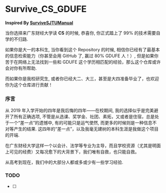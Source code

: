 # Survive_CS_GDUFE

**Inspired By [SurviveSJTUManual](https://survivesjtu.gitbook.io/survivesjtumanual/)**

当你选择来广东财经大学读 **CS** 的时候, 恭喜你, 你正式踏上了 99% 的技术需要自学的不归路.

如果你是大一的本科生, 当你看到这个 Repository 的时候, 相信你已经有了最基本的信息检索能力（你甚至会用 GitHub 了, 赢过 80% GDUFE 人！）, 但是如果你苦于在网络上无法找到一些和 GDUFE 这个学历相匹配的经验，那么这个仓库或许会对你有所帮助.

而如果你是我校研究生, 或者你已经大二、大三，甚至是大四准备毕业了，也欢迎你为这个仓库进行贡献！

### 序言

从 2019 年入学开始的四年是我后悔的四年——在校期间, 我的选择似乎是完美避开了所有正确选项, 不管是从选课、奖学金、社团、素拓，又或者是住宿，总是处于一个“差一点”的遗憾中, 有的可能只是运气使然, 而更多的时候则是一种信息不对等产生的结果. 这四年的“差一点”，以及我毫无建树的本科生涯是我做这个项目的开端.

在广东财经大学这样一个以会计、法学等专业为主导，而且学校资源（尤其是明面上可见的经费）又每况愈下的大背景下，我们唯有自救，也只能自救。

从高考到现在，我们中的大部分人都或多或少有一些学习经验.

### TODO

- [ ] 